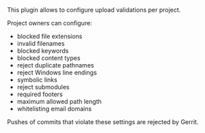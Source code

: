 This plugin allows to configure upload validations per project.

Project owners can configure:

- blocked file extensions
- invalid filenames
- blocked keywords
- blocked content types
- reject duplicate pathnames
- reject Windows line endings
- symbolic links
- reject submodules
- required footers
- maximum allowed path length
- whitelisting email domains

Pushes of commits that violate these settings are rejected by Gerrit.
